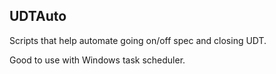 ## UDTAuto
Scripts that help automate going on/off spec and closing UDT.

Good to use with Windows task scheduler. 